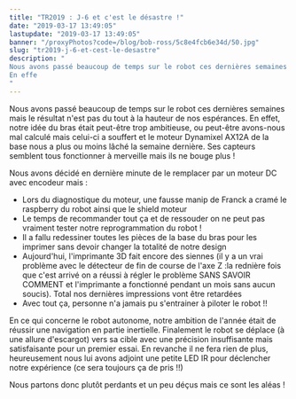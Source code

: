```yaml
---
title: "TR2019 : J-6 et c'est le désastre !"
date: "2019-03-17 13:49:05"
lastupdate: "2019-03-17 13:49:05"
banner: "/proxyPhotos?code=/blog/bob-ross/5c8e4fcb6e34d/50.jpg"
slug: "tr2019-j-6-et-cest-le-desastre"
description: " 
Nous avons passé beaucoup de temps sur le robot ces dernières semaines mais le résultat n'est pas du tout à la hauteur de nos espérances.
En effe
"
---
```

Nous avons passé beaucoup de temps sur le robot ces dernières semaines mais le résultat n'est pas du tout à la hauteur de nos espérances.
En effet, notre idée du bras était peut-être trop ambitieuse, ou peut-être avons-nous mal calculé mais celui-ci a souffert et le moteur Dynamixel AX12A de la base nous a plus ou moins lâché la semaine dernière. Ses capteurs semblent tous fonctionner à merveille mais ils ne bouge plus !

Nous avons décidé en dernière minute de le remplacer par un moteur DC avec encodeur mais :
<ul>
<li> Lors du diagnostique du moteur, une fausse manip de Franck a cramé le raspberry du robot ainsi que le shield moteur </li>
<li> Le temps de recommander tout ça et de ressouder on ne peut pas vraiment tester notre reprogrammation du robot !
<li> Il a fallu redessiner toutes les pièces de la base du bras pour les imprimer sans devoir changer la totalité de notre design </li>
<li> Aujourd'hui, l'imprimante 3D fait encore des siennes (il y a un vrai problème avec le détecteur de fin de course de l'axe Z :la rednière fois que c'est arrivé on a réussi à régler le problème SANS SAVOIR COMMENT et l'imprimante a fonctionné pendant un mois sans aucun soucis). Total nos dernières impressions vont être retardées </li>
<li> Avec tout ça, personne n'a jamais pu s'entrainer à piloter le robot !! </li>
</ul>

En ce qui concerne le robot autonome, notre ambition de l'année était de réussir une navigation en partie inertielle. 
Finalement le robot se déplace (à une allure d'escargot) vers sa cible avec une précision insuffisante mais satisfaisante pour un premier essai. En revanche il ne fera rien de plus, heureusement nous lui avons adjoint une petite LED IR pour déclencher notre expérience (ce sera toujours ça de pris !!)

Nous partons donc plutôt perdants et un peu déçus mais ce sont les aléas !

    